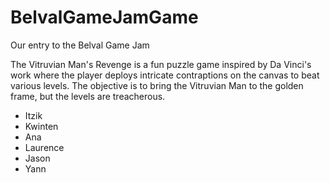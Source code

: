 # BelvalGameJamGame
Our entry to the Belval Game Jam

The Vitruvian Man's Revenge is a fun puzzle game inspired by Da Vinci's work where the player deploys intricate contraptions on the canvas to beat various levels. The objective is to bring the Vitruvian Man to the golden frame, but the levels are treacherous.

* Itzik
* Kwinten
* Ana
* Laurence
* Jason
* Yann

